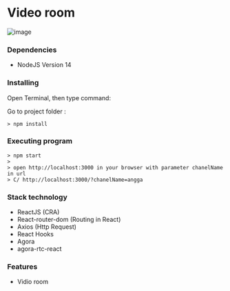 # Video room

![image](https://user-images.githubusercontent.com/37723902/143978890-dd1a9a97-9d65-44d3-8a1f-47e097be3671.png)


### Dependencies

- NodeJS Version 14

### Installing

Open Terminal, then type command:

Go to project folder :
``` 
> npm install
```

### Executing program
```
> npm start
> 
> open http://localhost:3000 in your browser with parameter chanelName in url
> C/ http://localhost:3000/?chanelName=angga
```

### Stack technology
- ReactJS (CRA)
- React-router-dom (Routing in React)
- Axios (Http Request)
- React Hooks
- Agora
- agora-rtc-react

### Features
- Vidio room
